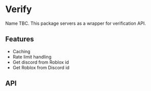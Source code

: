 # Verify
Name TBC.
This package servers as a wrapper for verification API.
## Features
- Caching
- Rate limit handling
- Get discord from Roblox id
- Get Roblox from Discord id


## API
